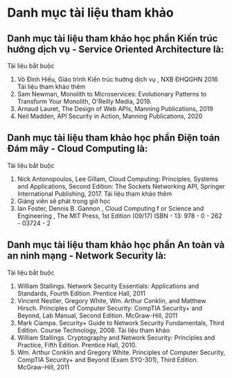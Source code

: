 # Danh mục tài liệu tham khảo
## Danh mục tài liệu tham khảo học phần Kiến trúc hướng dịch vụ - Service Oriented Architecture là:
Tài liệu bắt buộc
1. Võ Đình Hiếu, Giáo trình Kiến trúc hướng dịch vụ , NXB ĐHQGHN 2016
Tài liệu tham khảo thêm
1. Sam Newman, Monolith to Microservices: Evolutionary Patterns to Transform Your Monolith, O'Reilly Media, 2019.
2. Arnaud Lauret, The Design of Web APIs, Manning Publications, 2019
3. Neil Madden, API Security in Action, Manning Publications, 2020
## Danh mục tài liệu tham khảo học phần Điện toán Đám mây - Cloud Computing là:
Tài liệu bắt buộc
1. Nick Antonopoulos, Lee Gillam, Cloud Computing: Principles, Systems and Applications, Second Edition: The Sockets Networking API, Springer International Publishing, 2017.
Tài liệu tham khảo thêm
1. Giảng viên sẽ phát trong giờ học
2. Ian Foster, Dennis B. Gannon , Cloud Computing f or Science and Engineering , The MIT Press, 1st Edition (09/17) ISBN - 13: 978 - 0 - 262 - 03724 - 2
## Danh mục tài liệu tham khảo học phần An toàn và an ninh mạng - Network Security là:
Tài liệu bắt buộc
1. William Stallings. Network Security Essentials: Applications and Standards, Fourth Edition. Prentice Hall, 2011
2. Vincent Nestler, Gregory White, Wm. Arthur Conklin, and Matthew Hirsch. Principles of Computer Security: CompTIA Security+ and Beyond, Lab Manual, Second Edition. McGraw-Hill, 2011
3. Mark Ciampa. Security+ Guide to Network Security Fundamentals, Third Edition. Course Technology, 2008.
Tài liệu tham khảo
1. William Stallings. Cryptography and Network Security: Principles and Practice, Fifth Edition. Prentice Hall, 2010.
2. Wm. Arthur Conklin and Gregory White. Principles of Computer Security, CompTIA Security+ and Beyond (Exam SY0-301), Third Edition. McGraw-Hill, 2011
